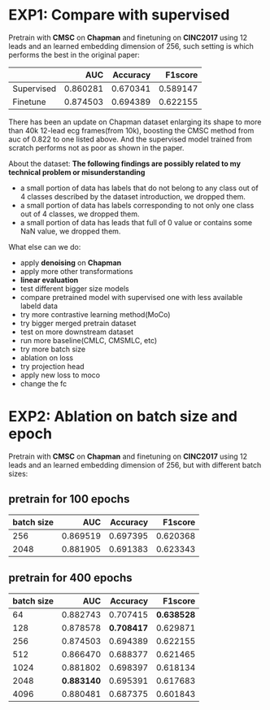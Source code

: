 # EXP1: Compare with supervised

Pretrain with **CMSC** on **Chapman** and finetuning on **CINC2017** using 12 leads and an learned embedding dimension of 256, such setting is which performs the best in the original paper:

|            | AUC      | Accuracy | F1score  |
|:-----------|---------:|---------:|---------:|
| Supervised | 0.860281 | 0.670341 | 0.589147 |
| Finetune   | 0.874503 | 0.694389 | 0.622155 |

There has been an update on Chapman dataset enlarging its shape to more than 40k 12-lead ecg frames(from 10k), boosting the CMSC method from auc of 0.822 to one listed above. And the supervised model trained from scratch performs not as poor as shown in the paper.

About the dataset:
**The following findings are possibly related to my technical problem or misunderstanding**
- a small portion of data has labels that do not belong to any class out of 4 classes described by the dataset introduction, we dropped them.
- a small portion of data has labels corresponding to not only one class out of 4 classes, we dropped them.
- a small portion of data has leads that full of 0 value or contains some NaN value, we dropped them.

What else can we do:
- apply **denoising** on **Chapman**
- apply more other transformations
- **linear evaluation**
- test different bigger size models
- compare pretrained model with supervised one with less available labeld data
- try more contrastive learning method(MoCo)
- try bigger merged pretrain dataset
- test on more downstream dataset
- run more baseline(CMLC, CMSMLC, etc)
- try more batch size
- ablation on loss
- try projection head
- apply new loss to moco
- change the fc

# EXP2: Ablation on batch size and epoch

Pretrain with **CMSC** on **Chapman** and finetuning on **CINC2017** using 12 leads and an learned embedding dimension of 256, but with different batch sizes:

## pretrain for 100 epochs

| batch size | AUC      | Accuracy | F1score  |
|:-----------|---------:|---------:|---------:|
| 256        | 0.869519 | 0.697395 | 0.620368 |
| 2048       | 0.881905 | 0.691383 | 0.623343 |

## pretrain for 400 epochs

| batch size | AUC          | Accuracy     | F1score      |
|:-----------|-------------:|-------------:|-------------:|
| 64         | 0.882743     | 0.707415     | **0.638528** |
| 128        | 0.878578     | **0.708417** | 0.629871     |
| 256        | 0.874503     | 0.694389     | 0.622155     |
| 512        | 0.866470     | 0.688377     | 0.621465     |
| 1024       | 0.881802     | 0.698397     | 0.618134     |
| 2048       | **0.883140** | 0.695391     | 0.617683     |
| 4096       | 0.880481     | 0.687375     | 0.601843     |
